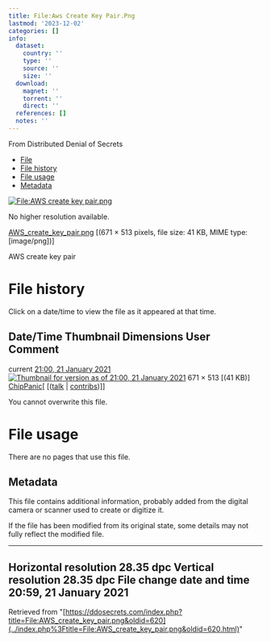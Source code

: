 ```yaml
---
title: File:Aws Create Key Pair.Png
lastmod: '2023-12-02'
categories: []
info:
  dataset:
    country: ''
    type: ''
    source: ''
    size: ''
  download:
    magnet: ''
    torrent: ''
    direct: ''
  references: []
  notes: ''
---
```




From Distributed Denial of Secrets

- [File](./File:AWS_create_key_pair.png.html#file)
- [File history](./File:AWS_create_key_pair.png.html#filehistory)
- [File usage](./File:AWS_create_key_pair.png.html#filelinks)
- [Metadata](./File:AWS_create_key_pair.png.html#metadata)

[![File:AWS create key
pair.png](../images/a/a4/AWS_create_key_pair.png%3F20210121210008)](../images/a/a4/AWS_create_key_pair.png)

No higher resolution available.

[AWS_create_key_pair.png](../images/a/a4/AWS_create_key_pair.png "AWS create key pair.png")
‎[(671 × 513 pixels, file size: 41 KB, MIME type:
[image/png])]

AWS create key pair

# File history

Click on a date/time to view the file as it appeared at that time.

Date/Time Thumbnail Dimensions User Comment
---
current [21:00, 21 January 2021](../images/a/a4/AWS_create_key_pair.png) [![Thumbnail for version as of 21:00, 21 January 2021](../images/thumb/a/a4/AWS_create_key_pair.png/120px-AWS_create_key_pair.png%3F20210121210008)](../images/a/a4/AWS_create_key_pair.png) 671 × 513 [(41 KB)] [ChipPanic](../index.php%3Ftitle=User:ChipPanic&action=edit&redlink=1.html "User:ChipPanic (page does not exist)")[ [([talk](../index.php%3Ftitle=User_talk:ChipPanic&action=edit&redlink=1.html "User talk:ChipPanic (page does not exist)") | [contribs](./Special:Contributions/ChipPanic.html "Special:Contributions/ChipPanic"))]]

You cannot overwrite this file.

# File usage

There are no pages that use this file.

## Metadata

This file contains additional information, probably added from the
digital camera or scanner used to create or digitize it.

If the file has been modified from its original state, some details may
not fully reflect the modified file.

---
Horizontal resolution 28.35 dpc
Vertical resolution 28.35 dpc
File change date and time 20:59, 21 January 2021
---

Retrieved from
"[https://ddosecrets.com/index.php?title=File:AWS_create_key_pair.png&oldid=620](../index.php%3Ftitle=File:AWS_create_key_pair.png&oldid=620.html)"

